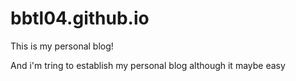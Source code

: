 # bbtl04.github.io
This is my personal blog!

And i'm tring to establish my personal blog although it maybe easy
